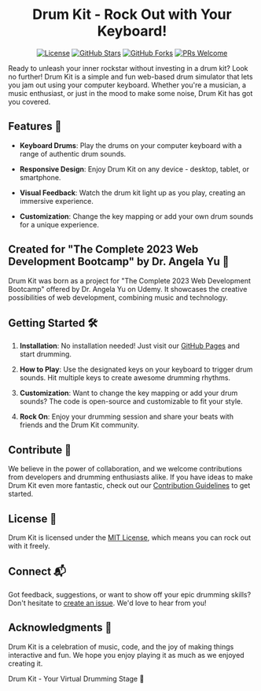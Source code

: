 <div align="center">

# Drum Kit - Rock Out with Your Keyboard!

[![License](https://img.shields.io/badge/license-MIT-blue.svg)](LICENSE)
[![GitHub Stars](https://img.shields.io/github/stars/s-mcmartin/drum_kit)](https://github.com/s-mcmartin/drum_kit/stargazers)
[![GitHub Forks](https://img.shields.io/github/forks/s-mcmartin/drum_kit)](https://github.com/s-mcmartin/drum_kit/network)
[![PRs Welcome](https://img.shields.io/badge/PRs-welcome-brightgreen.svg)](CONTRIBUTING.md)

</div>

Ready to unleash your inner rockstar without investing in a drum kit? Look no further! Drum Kit is a simple and fun web-based drum simulator that lets you jam out using your computer keyboard. Whether you're a musician, a music enthusiast, or just in the mood to make some noise, Drum Kit has got you covered.

## Features 🥁

- **Keyboard Drums**: Play the drums on your computer keyboard with a range of authentic drum sounds.

- **Responsive Design**: Enjoy Drum Kit on any device - desktop, tablet, or smartphone.

- **Visual Feedback**: Watch the drum kit light up as you play, creating an immersive experience.

- **Customization**: Change the key mapping or add your own drum sounds for a unique experience.

## Created for "The Complete 2023 Web Development Bootcamp" by Dr. Angela Yu 🚀

Drum Kit was born as a project for "The Complete 2023 Web Development Bootcamp" offered by Dr. Angela Yu on Udemy. It showcases the creative possibilities of web development, combining music and technology.

## Getting Started 🛠️

1. **Installation**: No installation needed! Just visit our [GitHub Pages](https://s-mcmartin.github.io/drum_kit/) and start drumming.

2. **How to Play**: Use the designated keys on your keyboard to trigger drum sounds. Hit multiple keys to create awesome drumming rhythms.

3. **Customization**: Want to change the key mapping or add your drum sounds? The code is open-source and customizable to fit your style.

4. **Rock On**: Enjoy your drumming session and share your beats with friends and the Drum Kit community.

## Contribute 🙌

We believe in the power of collaboration, and we welcome contributions from developers and drumming enthusiasts alike. If you have ideas to make Drum Kit even more fantastic, check out our [Contribution Guidelines](CONTRIBUTING.md) to get started.

## License 📜

Drum Kit is licensed under the [MIT License](LICENSE), which means you can rock out with it freely.

## Connect 📬

Got feedback, suggestions, or want to show off your epic drumming skills? Don't hesitate to [create an issue](https://github.com/s-mcmartin/drum_kit/issues). We'd love to hear from you!

## Acknowledgments 🙏

Drum Kit is a celebration of music, code, and the joy of making things interactive and fun. We hope you enjoy playing it as much as we enjoyed creating it.

Drum Kit - Your Virtual Drumming Stage 🤘
